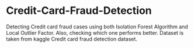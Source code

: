 # Credit-Card-Fraud-Detection
Detecting Credit card fraud cases using both Isolation Forest Algorithm and Local Outlier Factor. Also, checking which one performs better. Dataset is taken from kaggle Credit card fraud detection dataset.

